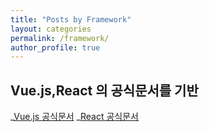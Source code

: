 ```yaml
---
title: "Posts by Framework"
layout: categories
permalink: /framework/
author_profile: true
---
```


## Vue.js,React 의 공식문서를 기반

_[Vue.js 공식문서](https://kr.vuejs.org/v2/guide/index.html)
_[React 공식문서](https://ko.reactjs.org/docs/getting-started.html)
